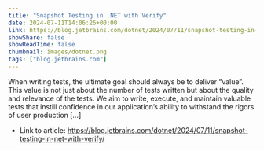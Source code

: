 ```yaml
---
title: "Snapshot Testing in .NET with Verify"
date: 2024-07-11T14:06:26+00:00
link: https://blog.jetbrains.com/dotnet/2024/07/11/snapshot-testing-in-net-with-verify/
showShare: false
showReadTime: false
thumbnail: images/dotnet.png
tags: ["blog.jetbrains.com"]
---
```

When writing tests, the ultimate goal should always be to deliver “value”. This value is not just about the number of tests written but about the quality and relevance of the tests. We aim to write, execute, and maintain valuable tests that instill confidence in our application’s ability to withstand the rigors of user production […]

- Link to article: https://blog.jetbrains.com/dotnet/2024/07/11/snapshot-testing-in-net-with-verify/